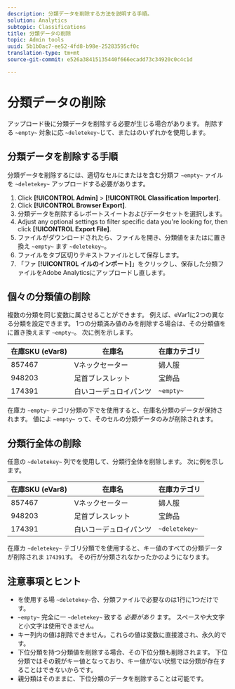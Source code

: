 ```yaml
---
description: 分類データを削除する方法を説明する手順。
solution: Analytics
subtopic: Classifications
title: 分類データの削除
topic: Admin tools
uuid: 5b1b0ac7-ee52-4fd8-b98e-25283595cf0c
translation-type: tm+mt
source-git-commit: e526a38415135440f666ecadd73c34920c0c4c1d

---
```



# 分類データの削除

アップロード後に分類データを削除する必要が生じる場合があります。 削除する `~empty~` 対象に応 `~deletekey~`じて、またはのいずれかを使用します。

## 分類データを削除する手順

分類データを削除するには、適切なセルにまたはを含む分類フ `~empty~` ァイルを `~deletekey~` アップロードする必要があります。

1. Click **[!UICONTROL Admin]** &gt; **[!UICONTROL Classification Importer]**.
1. Click **[!UICONTROL Browser Export]**.
1. 分類データを削除するレポートスイートおよびデータセットを選択します。
1. Adjust any optional settings to filter specific data you're looking for, then click **[!UICONTROL Export File]**.
1. ファイルがダウンロードされたら、ファイルを開き、分類値をまたはに置き換え `~empty~` ます `~deletekey~`。
1. ファイルをタブ区切りテキストファイルとして保存します。
1. 「ファ **[!UICONTROL イルのインポート]**」をクリックし、保存した分類ファイルをAdobe Analyticsにアップロードし直します。

## 個々の分類値の削除

複数の分類を同じ変数に属させることができます。 例えば、eVar1に2つの異なる分類を設定できます。 1つの分類済み値のみを削除する場合は、その分類値をに置き換えます `~empty~`。 次に例を示します。

| 在庫SKU (eVar8) | 在庫名 | 在庫カテゴリ |
| --- | --- | --- |
| 857467 | Vネックセーター | 婦人服 |
| 948203 | 足首ブレスレット | 宝飾品 |
| 174391 | 白いコーデュロイパンツ | `~empty~` |

在庫カ `~empty~` テゴリ分類の下でを使用すると、在庫名分類のデータが保持されます。 値によ `~empty~` って、そのセルの分類データのみが削除されます。

## 分類行全体の削除

任意の `~deletekey~` 列でを使用して、分類行全体を削除します。 次に例を示します。

| 在庫SKU (eVar8) | 在庫名 | 在庫カテゴリ |
| --- | --- | --- |
| 857467 | Vネックセーター | 婦人服 |
| 948203 | 足首ブレスレット | 宝飾品 |
| 174391 | 白いコーデュロイパンツ | `~deletekey~` |

在庫カ `~deletekey~` テゴリ分類でを使用すると、キー値のすべての分類データが削除されま `174391`す。 その行が分類されなかったかのようになります。

## 注意事項とヒント

* を使用する場 `~deletekey~`合、分類ファイルで必要なのは1行に1つだけです。
* `~empty~` 完全に一 `~deletekey~` 致する *必要があり* ます。 スペースや大文字と小文字は使用できません。
* キー列内の値は削除できません。これらの値は変数に直接渡され、永久的です。
* 下位分類を持つ分類値を削除する場合、その下位分類も削除されます。 下位分類ではその親がキー値となっており、キー値がない状態では分類が存在することはできないからです。
* 親分類はそのままに、下位分類のデータを削除することは可能です。
